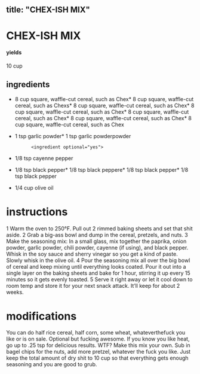 
	
title: "CHEX-ISH MIX"
---
# CHEX-ISH MIX
#### yields
10 cup
## ingredients
* 8 cup square, waffle-cut cereal, such as Chex* 8 cup square, waffle-cut cereal, such as Chexs* 8 cup square, waffle-cut cereal, such as Chex* 8 cup square, waffle-cut cereal, such as Chex* 8 cup square, waffle-cut cereal, such as Chex* 8 cup square, waffle-cut cereal, such as Chex* 8 cup square, waffle-cut cereal, such as Chex
* 1 tsp garlic powder* 1 tsp garlic powderpowder

			<ingredient optional="yes">
* 1/8 tsp cayenne pepper

* 1/8 tsp black pepper* 1/8 tsp black peppere* 1/8 tsp black pepper* 1/8 tsp black pepper
* 1/4 cup olive oil

# instructions
1 Warm the oven to 250°F. Pull out 2 rimmed baking sheets and set that shit aside.
2 Grab a big-ass bowl and dump in the cereal, pretzels, and nuts.
3 Make the seasoning mix: In a small glass, mix together the paprika, onion powder, garlic powder, chili powder, cayenne (if using), and black pepper. Whisk in the soy sauce and sherry vinegar so you get a kind of paste. Slowly whisk in the olive oil.
4 Pour the seasoning mix all over the big bowl of cereal and keep mixing until everything looks coated. Pour it out into a single layer on the baking sheets and bake for 1 hour, stirring it up every 15 minutes so it gets evenly toasted.
5 Serve it right away or let it cool down to room temp and store it for your next snack attack. It’ll keep for about 2 weeks.

# modifications

You can do half rice cereal, half corn, some wheat, whateverthefuck you like or is on sale.
 Optional but fucking awesome. If you know you like heat, go up to .25 tsp for delicious results.
 WTF?
Make this mix your own. Sub in bagel chips for the nuts, add more pretzel, whatever the fuck you like. Just keep the total amount of dry shit to 10 cup so that everything gets enough seasoning and you are good to grub.
	
	
